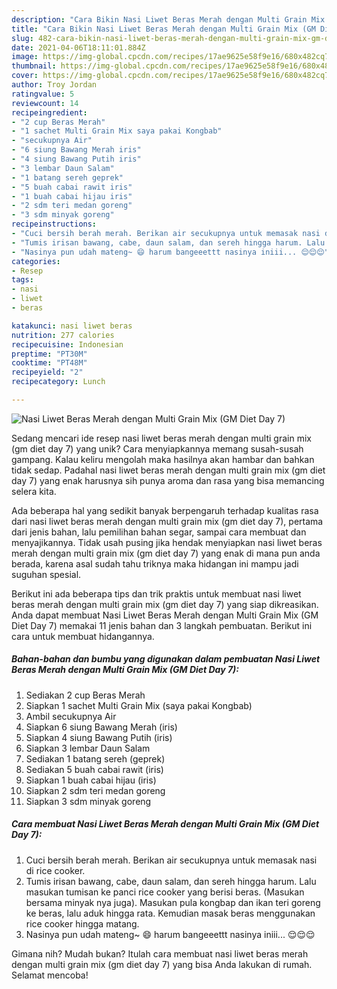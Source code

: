 ```yaml
---
description: "Cara Bikin Nasi Liwet Beras Merah dengan Multi Grain Mix (GM Diet Day 7), Enak"
title: "Cara Bikin Nasi Liwet Beras Merah dengan Multi Grain Mix (GM Diet Day 7), Enak"
slug: 482-cara-bikin-nasi-liwet-beras-merah-dengan-multi-grain-mix-gm-diet-day-7-enak
date: 2021-04-06T18:11:01.884Z
image: https://img-global.cpcdn.com/recipes/17ae9625e58f9e16/680x482cq70/nasi-liwet-beras-merah-dengan-multi-grain-mix-gm-diet-day-7-foto-resep-utama.jpg
thumbnail: https://img-global.cpcdn.com/recipes/17ae9625e58f9e16/680x482cq70/nasi-liwet-beras-merah-dengan-multi-grain-mix-gm-diet-day-7-foto-resep-utama.jpg
cover: https://img-global.cpcdn.com/recipes/17ae9625e58f9e16/680x482cq70/nasi-liwet-beras-merah-dengan-multi-grain-mix-gm-diet-day-7-foto-resep-utama.jpg
author: Troy Jordan
ratingvalue: 5
reviewcount: 14
recipeingredient:
- "2 cup Beras Merah"
- "1 sachet Multi Grain Mix saya pakai Kongbab"
- "secukupnya Air"
- "6 siung Bawang Merah iris"
- "4 siung Bawang Putih iris"
- "3 lembar Daun Salam"
- "1 batang sereh geprek"
- "5 buah cabai rawit iris"
- "1 buah cabai hijau iris"
- "2 sdm teri medan goreng"
- "3 sdm minyak goreng"
recipeinstructions:
- "Cuci bersih berah merah. Berikan air secukupnya untuk memasak nasi di rice cooker."
- "Tumis irisan bawang, cabe, daun salam, dan sereh hingga harum. Lalu masukan tumisan ke panci rice cooker yang berisi beras. (Masukan bersama minyak nya juga). Masukan pula kongbap dan ikan teri goreng ke beras, lalu aduk hingga rata. Kemudian masak beras menggunakan rice cooker hingga matang."
- "Nasinya pun udah mateng~ 😄 harum bangeeettt nasinya iniii... 😌😌😌"
categories:
- Resep
tags:
- nasi
- liwet
- beras

katakunci: nasi liwet beras 
nutrition: 277 calories
recipecuisine: Indonesian
preptime: "PT30M"
cooktime: "PT48M"
recipeyield: "2"
recipecategory: Lunch

---
```



![Nasi Liwet Beras Merah dengan Multi Grain Mix (GM Diet Day 7)](https://img-global.cpcdn.com/recipes/17ae9625e58f9e16/680x482cq70/nasi-liwet-beras-merah-dengan-multi-grain-mix-gm-diet-day-7-foto-resep-utama.jpg)

Sedang mencari ide resep nasi liwet beras merah dengan multi grain mix (gm diet day 7) yang unik? Cara menyiapkannya memang susah-susah gampang. Kalau keliru mengolah maka hasilnya akan hambar dan bahkan tidak sedap. Padahal nasi liwet beras merah dengan multi grain mix (gm diet day 7) yang enak harusnya sih punya aroma dan rasa yang bisa memancing selera kita.

Ada beberapa hal yang sedikit banyak berpengaruh terhadap kualitas rasa dari nasi liwet beras merah dengan multi grain mix (gm diet day 7), pertama dari jenis bahan, lalu pemilihan bahan segar, sampai cara membuat dan menyajikannya. Tidak usah pusing jika hendak menyiapkan nasi liwet beras merah dengan multi grain mix (gm diet day 7) yang enak di mana pun anda berada, karena asal sudah tahu triknya maka hidangan ini mampu jadi suguhan spesial.




Berikut ini ada beberapa tips dan trik praktis untuk membuat nasi liwet beras merah dengan multi grain mix (gm diet day 7) yang siap dikreasikan. Anda dapat membuat Nasi Liwet Beras Merah dengan Multi Grain Mix (GM Diet Day 7) memakai 11 jenis bahan dan 3 langkah pembuatan. Berikut ini cara untuk membuat hidangannya.

<!--inarticleads1-->

##### Bahan-bahan dan bumbu yang digunakan dalam pembuatan Nasi Liwet Beras Merah dengan Multi Grain Mix (GM Diet Day 7):

1. Sediakan 2 cup Beras Merah
1. Siapkan 1 sachet Multi Grain Mix (saya pakai Kongbab)
1. Ambil secukupnya Air
1. Siapkan 6 siung Bawang Merah (iris)
1. Siapkan 4 siung Bawang Putih (iris)
1. Siapkan 3 lembar Daun Salam
1. Sediakan 1 batang sereh (geprek)
1. Sediakan 5 buah cabai rawit (iris)
1. Siapkan 1 buah cabai hijau (iris)
1. Siapkan 2 sdm teri medan goreng
1. Siapkan 3 sdm minyak goreng




<!--inarticleads2-->

##### Cara membuat Nasi Liwet Beras Merah dengan Multi Grain Mix (GM Diet Day 7):

1. Cuci bersih berah merah. Berikan air secukupnya untuk memasak nasi di rice cooker.
1. Tumis irisan bawang, cabe, daun salam, dan sereh hingga harum. Lalu masukan tumisan ke panci rice cooker yang berisi beras. (Masukan bersama minyak nya juga). Masukan pula kongbap dan ikan teri goreng ke beras, lalu aduk hingga rata. Kemudian masak beras menggunakan rice cooker hingga matang.
1. Nasinya pun udah mateng~ 😄 harum bangeeettt nasinya iniii... 😌😌😌




Gimana nih? Mudah bukan? Itulah cara membuat nasi liwet beras merah dengan multi grain mix (gm diet day 7) yang bisa Anda lakukan di rumah. Selamat mencoba!

